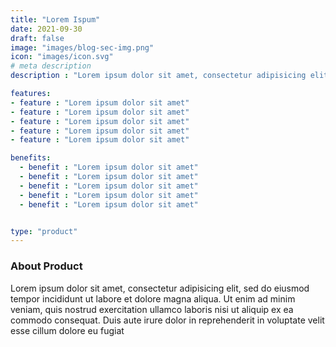 ```yaml
---
title: "Lorem Ispum"
date: 2021-09-30
draft: false
image: "images/blog-sec-img.png"
icon: "images/icon.svg"
# meta description
description : "Lorem ipsum dolor sit amet, consectetur adipisicing elit, sed do eiusmod tempor incididunt ut labore. dolore magna aliqua. Ut enim ad minim veniam, quis nostrud."

features:
- feature : "Lorem ipsum dolor sit amet"
- feature : "Lorem ipsum dolor sit amet"
- feature : "Lorem ipsum dolor sit amet"
- feature : "Lorem ipsum dolor sit amet"
- feature : "Lorem ipsum dolor sit amet"

benefits:
  - benefit : "Lorem ipsum dolor sit amet"     
  - benefit : "Lorem ipsum dolor sit amet"     
  - benefit : "Lorem ipsum dolor sit amet"
  - benefit : "Lorem ipsum dolor sit amet"
  - benefit : "Lorem ipsum dolor sit amet"


type: "product"
---
```


### About Product

Lorem ipsum dolor sit amet, consectetur adipisicing elit, sed do eiusmod tempor incididunt ut labore et dolore magna aliqua. Ut enim ad minim veniam, quis nostrud exercitation ullamco laboris nisi ut aliquip ex ea commodo consequat. Duis aute irure dolor in reprehenderit in voluptate velit esse cillum dolore eu fugiat